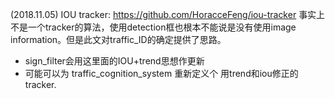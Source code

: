(2018.11.05)
IOU tracker: https://github.com/HoracceFeng/iou-tracker
事实上不是一个tracker的算法，使用detection框也根本不能说是没有使用image information。但是此文对traffic_ID的确定提供了思路。
- sign_filter会用这里面的IOU+trend思想作更新
- 可能可以为 traffic_cognition_system 重新定义个 用trend和iou修正的tracker.
